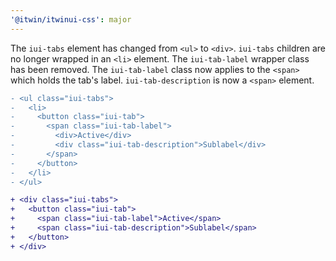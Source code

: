 ```yaml
---
'@itwin/itwinui-css': major
---
```


The `iui-tabs` element has changed from `<ul>` to `<div>`.
`iui-tabs` children are no longer wrapped in an `<li>` element. 
The `iui-tab-label` wrapper class has been removed. 
The `iui-tab-label` class now applies to the `<span>` which holds the tab's label. 
`iui-tab-description` is now a `<span>` element.

```diff
- <ul class="iui-tabs">
-   <li>
-     <button class="iui-tab">
-       <span class="iui-tab-label">
-         <div>Active</div>
-         <div class="iui-tab-description">Sublabel</div>
-       </span>
-     </button>
-   </li>
- </ul>

+ <div class="iui-tabs">
+   <button class="iui-tab">
+     <span class="iui-tab-label">Active</span>
+     <span class="iui-tab-description">Sublabel</span>
+   </button>
+ </div>
```
